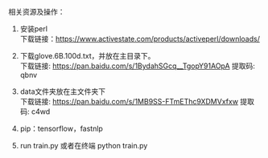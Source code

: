 相关资源及操作：
1. 安装perl  
    下载链接：https://www.activestate.com/products/activeperl/downloads/
    
2. 下载glove.6B.100d.txt，并放在主目录下。  
    下载链接: https://pan.baidu.com/s/1BydahSGcq__TgopY91AOpA 提取码: qbnv 
    
3. data文件夹放在主文件夹下  
    下载链接: https://pan.baidu.com/s/1MB9SS-FTmEThc9XDMVxfxw 提取码: c4wd 
    
4. pip：tensorflow，fastnlp

5. run train.py 或者在终端 python train.py